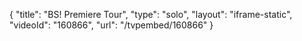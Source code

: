 {
    "title": "BS! Premiere Tour",
    "type": "solo",
    "layout": "iframe-static",
    "videoId": "160866",
    "url": "\/tvpembed\/160866"
}